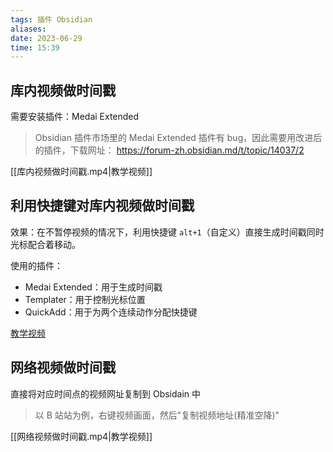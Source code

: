 ```yaml
---
tags: 插件 Obsidian
aliases: 
date: 2023-06-29
time: 15:39
---
```


## 库内视频做时间戳

需要安装插件：Medai Extended

>Obsidian 插件市场里的 Medai Extended 插件有 bug，因此需要用改进后的插件，下载网址： https://forum-zh.obsidian.md/t/topic/14037/2

[[库内视频做时间戳.mp4|教学视频]]


## 利用快捷键对库内视频做时间戳

效果：在不暂停视频的情况下，利用快捷键 `alt+1`（自定义）直接生成时间戳同时光标配合着移动。

使用的插件：
- Medai Extended：用于生成时间戳
- Templater：用于控制光标位置
- QuickAdd：用于为两个连续动作分配快捷键

[教学视频](https://www.bilibili.com/video/BV1H24y1N7iG?t=144.5)


## 网络视频做时间戳

直接将对应时间点的视频网址复制到 Obsidain 中
>以 B 站站为例，右键视频画面，然后"复制视频地址(精准空降)"

[[网络视频做时间戳.mp4|教学视频]]







